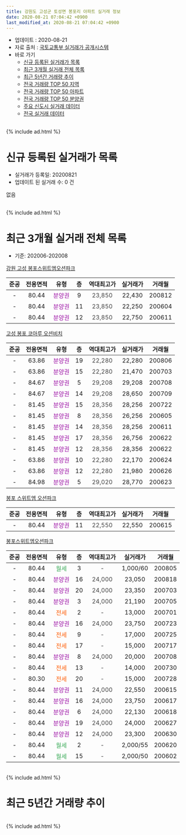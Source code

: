```yaml
---
title: 강원도 고성군 토성면 봉포리 아파트 실거래 정보
date: 2020-08-21 07:04:42 +0900
last_modified_at: 2020-08-21 07:04:42 +0900
---
```


* 업데이트 : 2020-08-21
* 자료 출처 : [국토교통부 실거래가 공개시스템](http://rt.molit.go.kr)
* 바로 가기
    * [신규 등록된 실거래가 목록](#신규-등록된-실거래가-목록)
    * [최근 3개월 실거래 전체 목록](#최근-3개월-실거래-전체-목록)
    * [최근 5년간 거래량 추이](#최근-5년간-거래량-추이)
    * [전국 거래량 TOP 50 지역](https://inasie.github.io/apt-trade-info/최근-3개월-전국에서-가장-거래가-많이-발생한-지역)
    * [전국 거래량 TOP 50 아파트](https://inasie.github.io/apt-trade-info/최근-3개월-전국에서-가장-거래가-많이-발생한-아파트)
    * [전국 거래량 TOP 50 분양권](https://inasie.github.io/apt-trade-info/최근-3개월-전국에서-가장-거래가-많이-발생한-분양권)
    * [주요 신도시 실거래 데이터](https://inasie.github.io/apt-trade-info/주요-신도시)
    * [전국 실거래 데이터](https://inasie.github.io/apt-trade-info/전국)
<br>
{% include ad.html %}
<br>

# 신규 등록된 실거래가 목록
* 실거래가 등록일: 20200821
* 업데이트 된 실거래 수: 0 건

없음

<br>
{% include ad.html %}
<br>

# 최근 3개월 실거래 전체 목록
* 기준: 202006-202008


[강원 고성 봉포스위트엠오션파크](https://search.naver.com/search.naver?query=%EA%B0%95%EC%9B%90%EB%8F%84+%EA%B3%A0%EC%84%B1%EA%B5%B0+%ED%86%A0%EC%84%B1%EB%A9%B4+%EB%B4%89%ED%8F%AC%EB%A6%AC+%EA%B0%95%EC%9B%90+%EA%B3%A0%EC%84%B1+%EB%B4%89%ED%8F%AC%EC%8A%A4%EC%9C%84%ED%8A%B8%EC%97%A0%EC%98%A4%EC%85%98%ED%8C%8C%ED%81%AC)

|준공|전용면적|유형|층|역대최고가|실거래가|거래월|
|:---:|:---:|:---:|:---:|:---:|:---:|:---:|
|-|80.44|<span style="color:#9C11A5">분양권</span>|9|<span style="color:#444444">23,850</span>|22,430|200812|
|-|80.44|<span style="color:#9C11A5">분양권</span>|11|<span style="color:#444444">23,850</span>|22,250|200604|
|-|80.44|<span style="color:#9C11A5">분양권</span>|12|<span style="color:#444444">23,850</span>|22,750|200611|

[고성 봉포 코아루 오션비치](https://search.naver.com/search.naver?query=%EA%B0%95%EC%9B%90%EB%8F%84+%EA%B3%A0%EC%84%B1%EA%B5%B0+%ED%86%A0%EC%84%B1%EB%A9%B4+%EB%B4%89%ED%8F%AC%EB%A6%AC+%EA%B3%A0%EC%84%B1+%EB%B4%89%ED%8F%AC+%EC%BD%94%EC%95%84%EB%A3%A8+%EC%98%A4%EC%85%98%EB%B9%84%EC%B9%98)

|준공|전용면적|유형|층|역대최고가|실거래가|거래월|
|:---:|:---:|:---:|:---:|:---:|:---:|:---:|
|-|63.86|<span style="color:#9C11A5">분양권</span>|19|<span style="color:#444444">22,280</span>|22,280|200806|
|-|63.86|<span style="color:#9C11A5">분양권</span>|15|<span style="color:#444444">22,280</span>|21,470|200703|
|-|84.67|<span style="color:#9C11A5">분양권</span>|5|<span style="color:#444444">29,208</span>|29,208|200708|
|-|84.67|<span style="color:#9C11A5">분양권</span>|14|<span style="color:#444444">29,208</span>|28,650|200709|
|-|81.45|<span style="color:#9C11A5">분양권</span>|15|<span style="color:#444444">28,356</span>|28,256|200722|
|-|81.45|<span style="color:#9C11A5">분양권</span>|8|<span style="color:#444444">28,356</span>|26,256|200605|
|-|81.45|<span style="color:#9C11A5">분양권</span>|14|<span style="color:#444444">28,356</span>|28,256|200611|
|-|81.45|<span style="color:#9C11A5">분양권</span>|17|<span style="color:#444444">28,356</span>|26,756|200622|
|-|81.45|<span style="color:#9C11A5">분양권</span>|12|<span style="color:#444444">28,356</span>|28,356|200622|
|-|63.86|<span style="color:#9C11A5">분양권</span>|10|<span style="color:#444444">22,280</span>|22,170|200624|
|-|63.86|<span style="color:#9C11A5">분양권</span>|12|<span style="color:#444444">22,280</span>|21,980|200626|
|-|84.98|<span style="color:#9C11A5">분양권</span>|5|<span style="color:#444444">29,020</span>|28,770|200623|

[봉포 스위트엠 오션파크](https://search.naver.com/search.naver?query=%EA%B0%95%EC%9B%90%EB%8F%84+%EA%B3%A0%EC%84%B1%EA%B5%B0+%ED%86%A0%EC%84%B1%EB%A9%B4+%EB%B4%89%ED%8F%AC%EB%A6%AC+%EB%B4%89%ED%8F%AC+%EC%8A%A4%EC%9C%84%ED%8A%B8%EC%97%A0+%EC%98%A4%EC%85%98%ED%8C%8C%ED%81%AC)

|준공|전용면적|유형|층|역대최고가|실거래가|거래월|
|:---:|:---:|:---:|:---:|:---:|:---:|:---:|
|-|80.44|<span style="color:#9C11A5">분양권</span>|11|<span style="color:#444444">22,550</span>|22,550|200615|

[봉포스위트엠오션파크](https://search.naver.com/search.naver?query=%EA%B0%95%EC%9B%90%EB%8F%84+%EA%B3%A0%EC%84%B1%EA%B5%B0+%ED%86%A0%EC%84%B1%EB%A9%B4+%EB%B4%89%ED%8F%AC%EB%A6%AC+%EB%B4%89%ED%8F%AC%EC%8A%A4%EC%9C%84%ED%8A%B8%EC%97%A0%EC%98%A4%EC%85%98%ED%8C%8C%ED%81%AC)

|준공|전용면적|유형|층|역대최고가|실거래가|거래월|
|:---:|:---:|:---:|:---:|:---:|:---:|:---:|
|-|80.44|<span style="color:#34a853">월세</span>|3|<span style="color:#444444">-</span>|1,000/60|200805|
|-|80.44|<span style="color:#9C11A5">분양권</span>|16|<span style="color:#444444">24,000</span>|23,050|200818|
|-|80.44|<span style="color:#9C11A5">분양권</span>|20|<span style="color:#444444">24,000</span>|23,350|200703|
|-|80.44|<span style="color:#9C11A5">분양권</span>|3|<span style="color:#444444">24,000</span>|21,190|200705|
|-|80.44|<span style="color:#ff5a00">전세</span>|2|<span style="color:#444444">-</span>|13,000|200701|
|-|80.44|<span style="color:#9C11A5">분양권</span>|16|<span style="color:#444444">24,000</span>|23,750|200723|
|-|80.44|<span style="color:#ff5a00">전세</span>|9|<span style="color:#444444">-</span>|17,000|200725|
|-|80.44|<span style="color:#ff5a00">전세</span>|17|<span style="color:#444444">-</span>|15,000|200717|
|-|80.44|<span style="color:#9C11A5">분양권</span>|8|<span style="color:#444444">24,000</span>|20,000|200708|
|-|80.44|<span style="color:#ff5a00">전세</span>|13|<span style="color:#444444">-</span>|14,000|200730|
|-|80.30|<span style="color:#ff5a00">전세</span>|20|<span style="color:#444444">-</span>|15,000|200728|
|-|80.44|<span style="color:#9C11A5">분양권</span>|11|<span style="color:#444444">24,000</span>|22,550|200615|
|-|80.44|<span style="color:#9C11A5">분양권</span>|16|<span style="color:#444444">24,000</span>|23,750|200617|
|-|80.44|<span style="color:#9C11A5">분양권</span>|6|<span style="color:#444444">24,000</span>|22,130|200618|
|-|80.44|<span style="color:#9C11A5">분양권</span>|19|<span style="color:#444444">24,000</span>|24,000|200627|
|-|80.44|<span style="color:#9C11A5">분양권</span>|12|<span style="color:#444444">24,000</span>|23,300|200630|
|-|80.44|<span style="color:#34a853">월세</span>|2|<span style="color:#444444">-</span>|2,000/55|200620|
|-|80.44|<span style="color:#34a853">월세</span>|15|<span style="color:#444444">-</span>|2,000/50|200602|


<br>
{% include ad.html %}
<br>

# 최근 5년간 거래량 추이


<div style="width:100%;">
    <canvas id="deal_progress" height="200"></canvas>
</div>

<script>
new Chart(document.getElementById("deal_progress"), {
    type: 'line',
    data: {
        labels: ['201508','201509','201510','201511','201512','201601','201602','201603','201604','201605','201606','201607','201608','201609','201610','201611','201612','201701','201702','201703','201704','201705','201706','201707','201708','201709','201710','201711','201712','201801','201802','201803','201804','201805','201806','201807','201808','201809','201810','201811','201812','201901','201902','201903','201904','201905','201906','201907','201908','201909','201910','201911','201912','202001','202002','202003','202004','202005','202006','202007','202008'],
        datasets: [{
            label: '매매',
            pointRadius: 1,
            data: [0, 0, 0, 0, 0, 0, 0, 0, 0, 0, 0, 0, 0, 0, 0, 0, 0, 0, 0, 0, 0, 0, 0, 0, 0, 0, 0, 0, 0, 16, 10, 11, 2, 2, 1, 4, 0, 0, 6, 8, 2, 3, 1, 2, 2, 3, 2, 6, 3, 2, 1, 1, 2, 3, 4, 4, 4, 4, 15, 8, 3],
            borderColor: "rgba(255, 201, 14, 1)",
            backgroundColor: "rgba(255, 201, 14, 0.5)",
            fill: false,
            lineTension: 0
        },{
            label: '전월세',
            pointRadius: 1,
            data: [0, 0, 0, 0, 0, 0, 0, 0, 0, 0, 0, 0, 0, 0, 0, 0, 0, 0, 0, 0, 0, 0, 0, 0, 0, 0, 0, 0, 0, 0, 0, 0, 0, 0, 0, 0, 0, 0, 0, 0, 0, 0, 0, 0, 0, 0, 0, 0, 0, 0, 0, 0, 0, 0, 0, 0, 0, 0, 2, 5, 1],
            borderColor: "rgba(0, 141, 185, 1)",
            backgroundColor: "rgba(0, 141, 185, 0.5)",
            fill: false,
            lineTension: 0
        }
        ]
    },
    options: {
        responsive: true,
        title: {
            display: false
        },
        tooltips: {
            mode: 'index',
            intersect: false
        },
        hover: {
            mode: 'nearest',
            intersect: true
        },
        scales: {
            xAxes: [{
                display: true,
                scaleLabel: {
                    display: true,
                    labelString: '년/월'
                }
            }],
            yAxes: [{
                display: true,
                ticks: {
                    suggestedMin: 0,
                },
                scaleLabel: {
                    display: true,
                    labelString: '실거래 수'
                }
            }]
        }
    }
});

</script>


<br>
{% include ad.html %}
<br>

